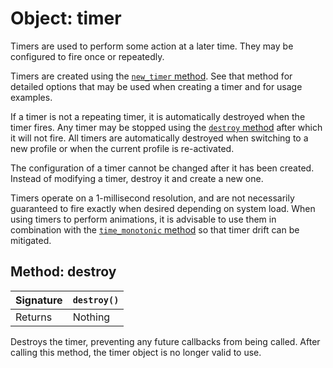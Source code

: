 # Object: timer

Timers are used to perform some action at a later time. They may be configured to fire once or repeatedly.

Timers are created using the [`new_timer` method](./server#method-new-timer). See that method for detailed options that may be used when creating a timer and for usage examples.

If a timer is not a repeating timer, it is automatically destroyed when the timer fires. Any timer may be stopped using the [`destroy` method](#method-destroy) after which it will not fire. All timers are automatically destroyed when switching to a new profile or when the current profile is re-activated.

The configuration of a timer cannot be changed after it has been created. Instead of modifying a timer, destroy it and create a new one.

Timers operate on a 1-millisecond resolution, and are not necessarily guaranteed to fire exactly when desired depending on system load. When using timers to perform animations, it is advisable to use them in combination with the [`time_monotonic` method](./server#method-time-monotonic) so that timer drift can be mitigated.

## Method: destroy

| Signature | `destroy()` |
| - | - |
| Returns | Nothing |

Destroys the timer, preventing any future callbacks from being called. After calling this method, the timer object is no longer valid to use.
